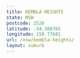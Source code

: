 ```yaml
---
title: KEMBLA HEIGHTS
state: NSW
postcode: 2526
latitude: -34.380765
longitude: 150.77681
url: /nsw/kembla-heights/
layout: suburb
---
```

